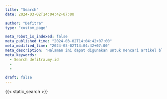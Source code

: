 ```yaml
---
title: "Search"
date: 2024-03-02T14:04:42+07:00

author: "Defitra"
type: "custom_page"

meta_robot_is_indexed: false
meta_published_time: "2024-03-02T14:04:42+07:00"
meta_modified_time: "2024-03-02T14:04:42+07:00"
meta_description: "Halaman ini dapat digunakan untuk mencari artikel blog defitra.my.id"
meta_keywords:
  - Search defitra.my.id
  -
  -

draft: false
---
```


{{< static_search >}}
